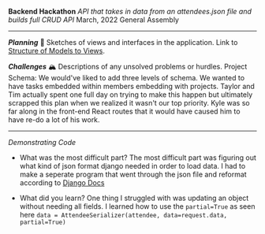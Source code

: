 **Backend Hackathon**
*API that takes in data from an attendees.json file and builds full CRUD API*
March, 2022
General Assembly

---

***Planning***
📝 Sketches of views and interfaces in the application.
Link to [Structure of Models to Views](https://imgur.com/qfmaJhn).



***Challenges*** 
🏔 Descriptions of any unsolved problems or hurdles.
Project Schema: We would've liked to add three levels of schema. We wanted to have tasks embedded within members embedding with projects. Taylor and Tim actually spent one full day on trying to make this happen but ultimately scrapped this plan when we realized it wasn't our top priority. Kyle was so far along in the front-end React routes that it would have caused him to have re-do a lot of his work. 

---

*Demonstrating Code*
- What was the most difficult part? 
The most difficult part was figuring out what kind of json format django needed in order to load data.  I had to make a seperate program that went through the json file and reformat according to [Django Docs](https://docs.djangoproject.com/en/4.0/howto/initial-data/)

- What did you learn? 
One thing I struggled with was updating an object without needing all fields.  I learned how to use the ```partial=True``` as seen here ```data = AttendeeSerializer(attendee, data=request.data, partial=True)```